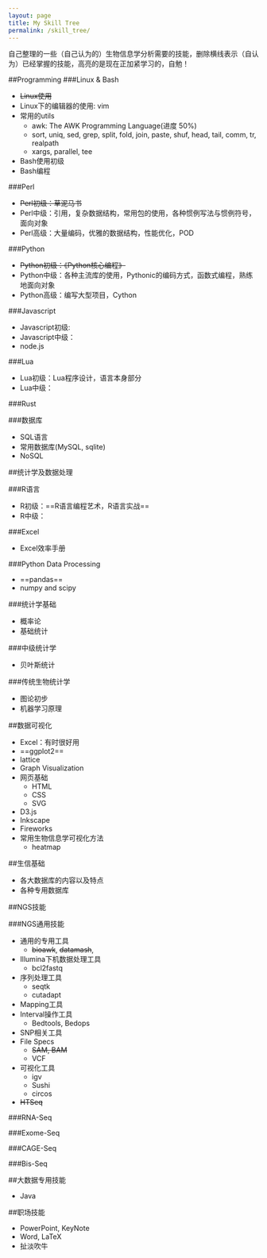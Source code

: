 ```yaml
---
layout: page
title: My Skill Tree
permalink: /skill_tree/
---
```

自己整理的一些（自己认为的）生物信息学分析需要的技能，删除横线表示（自认为）已经掌握的技能，高亮的是现在正加紧学习的，自勉！

##Programming
###Linux & Bash
  * ~~Linux使用~~
  * Linux下的编辑器的使用: vim
  * 常用的utils
    * awk: The AWK Programming Language(进度 50%)
    * sort, uniq, sed, grep, split, fold, join, paste, shuf, head, tail, comm, tr, realpath
    * xargs, parallel, tee
  * Bash使用初级
  * Bash编程

###Perl
  * ~~Perl初级：草泥马书~~
  * Perl中级：引用，复杂数据结构，常用包的使用，各种惯例写法与惯例符号，面向对象
  * Perl高级：大量编码，优雅的数据结构，性能优化，POD

###Python
  * ~~Python初级：《Python核心编程》~~
  * Python中级：各种主流库的使用，Pythonic的编码方式，函数式编程，熟练地面向对象
  * Python高级：编写大型项目，Cython

###Javascript
  * Javascript初级:
  * Javascript中级：
  * node.js

###Lua
  * Lua初级：Lua程序设计，语言本身部分
  * Lua中级：

###Rust

###数据库
  * SQL语言
  * 常用数据库(MySQL, sqlite)
  * NoSQL

##统计学及数据处理

###R语言
  * R初级：==R语言编程艺术，R语言实战==
  * R中级：

###Excel
  * Excel效率手册

###Python Data Processing
  * ==pandas==
  * numpy and scipy

###统计学基础
  * 概率论
  * 基础统计

###中级统计学
  * 贝叶斯统计

###传统生物统计学
* 图论初步
* 机器学习原理

##数据可视化
* Excel：有时很好用
* ==ggplot2==
* lattice
* Graph Visualization
* 网页基础
  * HTML
  * CSS
  * SVG
* D3.js
* Inkscape
* Fireworks
* 常用生物信息学可视化方法
  * heatmap

##生信基础
* 各大数据库的内容以及特点
* 各种专用数据库

##NGS技能

###NGS通用技能
* 通用的专用工具
  * ~~bioawk~~, ~~datamash~~, 
* Illumina下机数据处理工具
  * bcl2fastq
* 序列处理工具
  * seqtk
  * cutadapt
* Mapping工具
* Interval操作工具
  * Bedtools, Bedops
* SNP相关工具
* File Specs
  * ~~SAM, BAM~~
  * VCF
* 可视化工具
  * igv
  * Sushi
  * circos
* ~~HTSeq~~

###RNA-Seq

###Exome-Seq

###CAGE-Seq

###Bis-Seq

##大数据专用技能
* Java

##职场技能
* PowerPoint, KeyNote
* Word, LaTeX
* 扯淡吹牛
